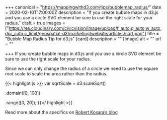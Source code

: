 +++
canonical = "https://mappingwithd3.com/tips/bubblemap_radius/"
date = 2020-02-10T17:00:00Z
description = "If you create bubble maps in d3.js and you use a circle SVG element be sure to use the right scale for your radius."
draft = true
images = ["https://res.cloudinary.com/civicvision/image/upload/f_auto,q_auto,w_auto,dpr_auto,c_limit/geospatial-d3/marketing/website/articles/sqrt.png"]
title = "Bubble Map Radius Tip for d3.js"
[card]
description = ""
[image]
alt = ""
url = ""

+++
If you create bubble maps in d3.js and you use a circle SVG element be sure to use the right scale for your radius.

Since we can only change the radius of a circle we need to use the square root scale to scale the area rather than the radius.

{{< highlight js >}}
var sqrtScale = d3.scaleSqrt()

  .domain([0, 100])

  .range([0, 20]);
{{</ highlight >}}

Read more about the specifics on [Robert Kosara’s blog](https://eagereyes.org/blog/2008/linear-vs-quadratic-change)